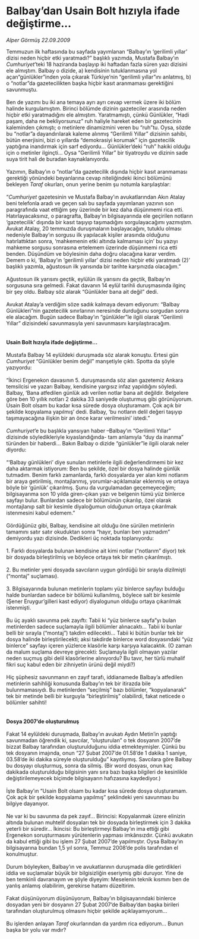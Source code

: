 # Balbay’dan Usain Bolt hızıyla ifade değiştirme...

*Alper Görmüş 22.09.2009*

<div class="taraf_structure_2col_1zq">
<div class="margen_n">



 <p>Temmuzun ilk haftasında bu sayfada yayımlanan “Balbay’ın ‘gerilimli yıllar’ dizisi neden hiçbir etki yaratmadı?” başlıklı yazımda, Mustafa Balbay’ın <i>Cumhuriyet</i>’teki 18 haziranda başlayıp iki haftadan fazla süren yazı dizisini ele almıştım. Balbay o dizide, a) kendisinin tutuklanmasına yol açan“günlükler”inden yola çıkarak Türkiye’nin “gerilimli yıllar”ını anlatmış, b) o “notlar”da gazetecilikten başka hiçbir kasıt aranmaması gerektiğini savunmuştu. <br/><br/>Ben de yazımı bu iki ana temaya ayrı ayrı cevap vermek üzere iki bölüm halinde kurgulamıştım. Birinci bölümde dizinin gazeteciler arasında neden hiçbir etki yaratmadığını ele almıştım. Yaratmamıştı, çünkü Günlükler, “Hadi paşam, daha ne bekliyorsunuz” ruh haliyle hareket eden bir gazetecinin kaleminden çıkmıştı; o metinlere dinamizmini veren bu “ruh”tu. Oysa, sözde bu “notlar”a dayandırılarak kaleme alınmış “Gerilimli Yıllar” dizisinin sahibi, bütün enerjisini, bizi o yıllarda “demokrasiyi korumak” için gazetecilik yaptığına inandırmak için sarf ediyordu... Günlükler’deki “ruh” hakiki olduğu için o metinler ilginçti... Oysa “Gerilimli Yıllar” bir tiyatroydu ve dizinin sade suya tirit hali de buradan kaynaklanıyordu. <br/><br/>Yazımın, Balbay’ın o “notlar”da gazetecilik dışında hiçbir kasıt aranmaması gerektiği yönündeki beyanlarına cevap niteliğindeki ikinci bölümünü bekleyen <i>Taraf</i> okurları, onun yerine benim şu notumla karşılaştılar: <br/><br/>“<i>Cumhuriyet </i>gazetesinin ve Mustafa Balbay’ın avukatlarından Akın Atalay beni telefonla aradı ve geçen salı bu sayfada yayımlanan yazının son paragrafında vaat ettiğim şey üzerinde bir kez daha düşünmemi rica etti. Hatırlayacaksınız, o paragrafta, Balbay’ın bilgisayarında ele geçirilen notların ‘gazetecilik’ dışında bir kasıt taşıyıp taşımadığını sorgulayacağımı yazmıştım. Avukat Atalay, 20 temmuzda duruşmaların başlayacağını, tutuklu olması nedeniyle Balbay’ın sorgusu ilk yapılacak kişiler arasında olduğunu hatırlattıktan sonra, ‘mahkemenin etki altında kalmaması için’ bu yazıyı mahkeme sorgusu sonrasına ertelemem üzerinde düşünmemi rica etti benden. Düşündüm ve böylesinin daha doğru olacağına karar verdim. Demem o ki, ‘Balbay’ın ‘gerilimli yıllar’ dizisi neden hiçbir etki yaratmadı (2)’ başlıklı yazımla, ağustosun ilk yarısında bir tarihte karşınızda olacağım.” <br/><br/>Ağustosun ilk yarısını geçtik, eylülün ilk yarısını da geçtik, Balbay’ın sorgusuna sıra gelmedi. Fakat davanın 14 eylül tarihli duruşmasında ilginç bir şey oldu. Balbay söz alarak “Günlükler bana ait değil” dedi. <br/><br/>Avukat Atalay’a verdiğim söze sadık kalmaya devam ediyorum: “Balbay Günlükleri”nin gazetecilik sınırlarının neresinde durduğunu sorgudan sonra ele alacağım. Bugün sadece Balbay’ın “günlükler”le ilgili olarak “Gerilimli Yıllar” dizisindeki savunmasıyla yeni savunmasını karşılaştıracağım. <b><br/><br/><br/>Usain Bolt hızıyla ifade değiştirme... </b><br/><br/>Mustafa Balbay 14 eylüldeki duruşmada söz alarak konuştu. Ertesi gün <i>Cumhuriyet </i>“Günlükler benim değil” manşetiyle çıktı. Spotta da şöyle yazıyordu: <br/><br/>“İkinci Ergenekon davasının 5. duruşmasında söz alan gazetemiz Ankara temsilcisi ve yazarı Balbay, kendisine yargısız infaz yapıldığını söyledi. Balbay, ‘Bana atfedilen günlük adı verilen notlar bana ait değildir. Belgelere göre ben 10 yıllık notları 2 dakika 33 saniyede oluşturmuş gibi görünüyorum. Usain Bolt olsam bu kadar kısa sürede dosya oluşturamam. Çok açık bir şekilde kopyalama yapılmış’ dedi. Balbay, ‘bu notların delil değeri taşıyıp taşımayacağına ilişkin bir an önce karar verilmesini’ istedi.”<i> <br/><br/>Cumhuriyet</i>’e bu başlıkla yansıyan haber –Balbay’ın “Gerilimli Yıllar” dizisinde söyledikleriyle kıyaslandığında- tam anlamıyla “duy da inanma” türünden bir haberdi... Bakın Balbay o dizide “günlükler”le ilgili olarak neler diyordu: <br/><br/>“‘Balbay günlükleri’ diye sunulan metinlerle ilgili değerlendirmemi bir kez daha aktarmak istiyorum: Ben bu şekilde, özel bir dosya halinde günlük tutmadım. Benim farklı zamanlarda, farklı dosyalarda yer alan kimi notlarım bir araya getirilmiş, montajlanmış, yorumlar-açıklamalar eklenmiş ve ortaya böyle bir ‘günlük’ çıkarılmış. Şunu da vurgulamadan geçemeyeceğim; bilgisayarıma son 10 yılda giren-çıkan yazı ve belgenin tümü yüz binlerce sayfayı bulur. Bunlardan sadece bir bölümünün çıkarılıp, özel olarak montajlanıp salt bir kesimle diyaloğumun olduğunun ortaya çıkarılmak istenmesini kabul edemem.” <br/><br/>Gördüğünüz gibi, Balbay, kendisine ait olduğu öne sürülen metinlerin tamamını satır satır okuduktan sonra “hayır, bunları ben yazmadım” demiyordu yazı dizisinde. Dedikleri üç noktada toplanıyordu: <br/><br/>1. Farklı dosyalarda bulunan kendisine ait kimi notlar (“notlarım” diyor) tek bir dosyada birleştirilmiş ve böylece ortaya tek bir metin çıkarılmıştı. <br/><br/>2. Bu metinler yeni dosyada savcıların uygun gördüğü bir sırayla dizilmişti (“montaj” suçlaması). <br/><br/>3. Bilgisayarında bulunan metinlerin toplamı yüz binlerce sayfayı bulduğu halde bunlardan sadece bir bölümü kullanılmış, böylece salt bir kesimle (Şener Eruygur’gilleri kast ediyor) diyalogunun olduğu ortaya çıkarılmak istenmişti. <br/><br/>Bu üç ayaklı savunma pek zayıftı: Tabii ki “yüz binlerce sayfa”yı bulan metinlerden sadece suçlamayla ilgili bölümler alınacaktı... Tabii ki bunlar belli bir sırayla (“montaj”) takdim edilecekti... Tabii ki bütün bunlar tek bir dosya halinde birleştirilecekti; aksi takdirde binlerce word dosyasındaki “yüz binlerce” sayfayı içeren yüzlerce klasörle karşı karşıya kalacaktık. (O zaman da malum suçlama devreye girecekti: Suçlamayla ilgili olmayan yazılar neden suçmuş gibi delil klasörlerine alınıyordu? Bu tavır, her türlü muhalif fikri suç kabul eden bir zihniyetin ürünü değil miydi?) <br/><br/>Hiç şüphesiz savunmanın en zayıf tarafı, iddianamede Balbay’a atfedilen metinlerin sahihliği konusunda Balbay’ın tek bir itirazda bile bulunmamasıydı. Bu metinlerden “seçilmiş” bazı bölümler, “kopyalanarak” tek bir metinde belli bir kurguyla “birleştirilmiş” olabilirdi, fakat neticede o bölümler sahihti!<b> <br/><br/><br/>Dosya 2007’de oluşturulmuş</b> <br/><br/>Fakat 14 eylüldeki duruşmada, Balbay’ın avukatı Aydın Metin’in yaptığı savunmadan öğrendik ki, savcılar, “oluşturulan” o tek dosyanın 2007’de bizzat Balbay tarafından oluşturulduğunu iddia etmekteymişler. Çünkü bu tek dosyanın imajında, onun “27 Şubat 2007’de 01.58’de 1 dakika 1 saniye, 03.58’de iki dakika süreyle oluşturulduğu” kayıtlıymış. Savcılara göre Balbay bu dosyayı oluşturmuş, sonra da silmiş. (Bir word dosyası, onun kaç dakikada oluşturulduğu bilgisinin yanı sıra bazı başka bilgileri de kesinlikle değiştirilemeyecek biçimde bilgisayarın hafızasına kaydediyor.) <br/><br/>İşte Balbay’ın “Usain Bolt olsam bu kadar kısa sürede dosya oluşturamam. Çok açık bir şekilde kopyalama yapılmış” şeklindeki yeni savunması bu bilgiye dayanıyor. <br/><br/>Ne var ki bu savunma da pek zayıf... Birincisi: Kopyalanmak üzere elinizin altında bulunan muhtelif dosyaları tek bir dosyada birleştirmek için 3 dakika yeterli bir süredir... İkincisi: Bu birleştirmeyi Balbay’ın ima ettiği gibi Ergenekon soruşturmasını yürütenlerin yapması imkânsızdır. Çünkü avukatın da kabul ettiği gibi bu işlem 27 Şubat 2007’de yapılmıştır. Oysa Balbay’ın bilgisayarına bundan 1,5 yıl sonra, Temmuz 2008’de polis tarafından el konulmuştur. <br/><br/>Durum böyleyken, Balbay’ın ve avukatlarının duruşmada dile getirdikleri iddia ve suçlamalar büyük bir bilgisizliğin eseriymiş gibi duruyor. Yine de ben temkinli davranayım ve şöyle diyeyim: Meselenin teknik kısmını ben de yanlış anlamış olabilirim, gerekirse hatamı düzeltirim. <br/><br/>Fakat düşünüyorum düşünüyorum, Balbay’ın bilgisayarındaki binlerce dosyadan yeni bir dosyanın 27 Şubat 2007’de Balbay’dan başka birileri tarafından oluşturulmuş olmasını hiçbir şekilde açıklayamıyorum... <br/><br/>Bu işlerden anlayan <i>Taraf </i>okurlarından da yardım rica ediyorum... Bunun başka bir yolu var mıdır?</p>
<br/>
<br/>
<br/>



<br/>


<div id="taraf_not">
</div>

</div>


</div>
